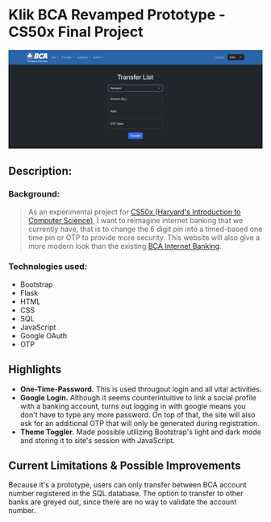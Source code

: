 # Klik BCA Revamped Prototype - CS50x Final Project
![Transfer List Page](/assets/md/trf_page.png)

## Description:

### Background:
> As an experimental project for [CS50x (Harvard's Introduction to Computer Science)](https://cs50.harvard.edu/x/2023/), I want to reimagine internet banking that we currently have, that is to change the 6 digit pin into a timed-based one time pin or OTP to provide more security. This website will also give a more modern look than the existing [BCA Internet Banking](https://www.klikbca.com/).

### Technologies used:
* Bootstrap
* Flask
* HTML
* CSS
* SQL
* JavaScript
* Google OAuth
* OTP

## Highlights
* __One-Time-Password.__ This is used througout login and all vital activities.
* __Google Login.__ Although it seems counterintuitive to link a social profile with a banking account, turns out logging in with google means you don't have to type any more password. On top of that, the site will also ask for an additional OTP that will only be generated during registration.
* __Theme Toggler.__ Made possible utilizing Bootstrap's light and dark mode and storing it to site's session with JavaScript.

## Current Limitations & Possible Improvements
Because it's a prototype, users can only transfer between BCA account number registered in the SQL database. The option to transfer to other banks are greyed out, since there are no way to validate the account number.
